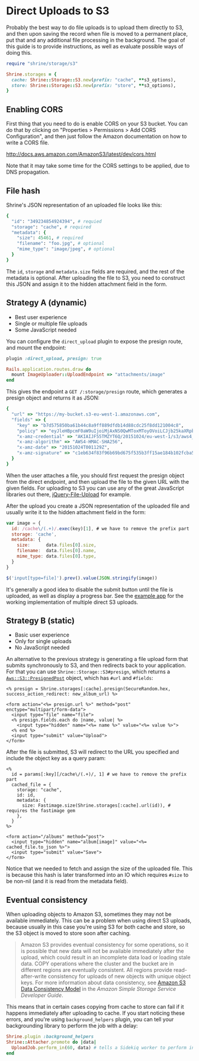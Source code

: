 # Direct Uploads to S3

Probably the best way to do file uploads is to upload them directly to S3, and
then upon saving the record when file is moved to a permanent place, put that
and any additional file processing in the background. The goal of this guide
is to provide instructions, as well as evaluate possible ways of doing this.

```rb
require "shrine/storage/s3"

Shrine.storages = {
  cache: Shrine::Storage::S3.new(prefix: "cache", **s3_options),
  store: Shrine::Storage::S3.new(prefix: "store", **s3_options),
}
```

## Enabling CORS

First thing that you need to do is enable CORS on your S3 bucket. You can do
that by clicking on "Properties > Permissions > Add CORS Configuration", and
then just follow the Amazon documentation on how to write a CORS file.

http://docs.aws.amazon.com/AmazonS3/latest/dev/cors.html

Note that it may take some time for the CORS settings to be applied, due to
DNS propagation.

## File hash

Shrine's JSON representation of an uploaded file looks like this:

```rb
{
  "id": "349234854924394", # requied
  "storage": "cache", # required
  "metadata": {
    "size": 45461, # required
    "filename": "foo.jpg", # optional
    "mime_type": "image/jpeg", # optional
  }
}
```

The `id`, `storage` and `metadata.size` fields are required, and the rest of
the metadata is optional. After uploading the file to S3, you need to construct
this JSON and assign it to the hidden attachment field in the form.

## Strategy A (dynamic)

* Best user experience
* Single or multiple file uploads
* Some JavaScript needed

You can configure the `direct_upload` plugin to expose the presign route, and
mount the endpoint:

```rb
plugin :direct_upload, presign: true
```
```rb
Rails.application.routes.draw do
  mount ImageUploader::UploadEndpoint => "attachments/image"
end
```

This gives the endpoint a `GET /:storage/presign` route, which generates a
presign object and returns it as JSON:

```rb
{
  "url" => "https://my-bucket.s3-eu-west-1.amazonaws.com",
  "fields" => {
    "key" => "b7d575850ba61b44c8a9ff889dfdb14d88cdc25f8dd121004c8",
    "policy" => "eyJleHBpcmF0aW9uIjoiMjAxNS0QwMToxMToyOVoiLCJjb25kaXRpb25zIjpbeyJidWNrZXQiOiJzaHJpbmUtdGVzdGluZyJ9LHsia2V5IjoiYjdkNTc1ODUwYmE2MWI0NGU3Y2M4YTliZmY4OGU5ZGZkYjE2NTQ0ZDk4OGNkYzI1ZjhkZDEyMTAwNGM4In0seyJ4LWFtei1jcmVkZW50aWFsIjoiQUtJQUlKRjU1VE1aWlk0NVVUNlEvMjAxNTEwMjQvZXUtd2VzdC0xL3MzL2F3czRfcmVxdWVzdCJ9LHsieC1hbXotYWxnb3JpdGhtIjoiQVdTNC1ITUFDLVNIQTI1NiJ9LHsieC1hbXotZGF0ZSI6IjIwMTUxMDI0VDAwMTEyOVoifV19",
    "x-amz-credential" => "AKIAIJF55TMZYT6Q/20151024/eu-west-1/s3/aws4_request",
    "x-amz-algorithm" => "AWS4-HMAC-SHA256",
    "x-amz-date" => "20151024T001129Z",
    "x-amz-signature" => "c1eb634f83f96b69bd675f535b3ff15ae184b102fcba51e4db5f4959b4ae26f4"
  }
}
```

When the user attaches a file, you should first request the presign object from
the direct endpoint, and then upload the file to the given URL with the given
fields. For uploading to S3 you can use any of the great JavaScript libraries
out there, [jQuery-File-Upload] for example.

After the upload you create a JSON representation of the uploaded file and
usually write it to the hidden attachment field in the form:

```js
var image = {
  id: /cache\/(.+)/.exec(key)[1], # we have to remove the prefix part
  storage: 'cache',
  metadata: {
    size:      data.files[0].size,
    filename:  data.files[0].name,
    mime_type: data.files[0].type,
  }
}

$('input[type=file]').prev().value(JSON.stringify(image))
```

It's generally a good idea to disable the submit button until the file is
uploaded, as well as display a progress bar. See the [example app] for the
working implementation of multiple direct S3 uploads.

## Strategy B (static)

* Basic user experience
* Only for single uploads
* No JavaScript needed

An alternative to the previous strategy is generating a file upload form that
submits synchronously to S3, and then redirects back to your application.
For that you can use `Shrine::Storage::S3#presign`, which returns a
[`Aws::S3::PresignedPost`] object, which has `#url` and `#fields`:

```erb
<% presign = Shrine.storages[:cache].presign(SecureRandom.hex, success_action_redirect: new_album_url) %>

<form action="<%= presign.url %>" method="post" enctype="multipart/form-data">
  <input type="file" name="file">
  <% presign.fields.each do |name, value| %>
    <input type="hidden" name="<%= name %>" value="<%= value %>">
  <% end %>
  <input type="submit" value="Upload">
</form>
```

After the file is submitted, S3 will redirect to the URL you specified and
include the object key as a query param:

```erb
<%
  id = params[:key][/cache\/(.+)/, 1] # we have to remove the prefix part
  cached_file = {
    storage: "cache",
    id: id,
    metadata: {
      size: Fastimage.size(Shrine.storages[:cache].url(id)), # requires the fastimage gem
    },
  }
%>

<form action="/albums" method="post">
  <input type="hidden" name="album[image]" value="<%= cached_file.to_json %>">
  <input type="submit" value="Save">
</form>
```

Notice that we needed to fetch and assign the size of the uploaded file. This
is because this hash is later transformed into an IO which requires `#size`
to be non-nil (and it is read from the metadata field).

## Eventual consistency

When uploading objects to Amazon S3, sometimes they may not be available
immediately. This can be a problem when using direct S3 uploads, because
usually in this case you're using S3 for both cache and store, so the S3 object
is moved to store soon after caching.

> Amazon S3 provides eventual consistency for some operations, so it is
> possible that new data will not be available immediately after the upload,
> which could result in an incomplete data load or loading stale data. COPY
> operations where the cluster and the bucket are in different regions are
> eventually consistent. All regions provide read-after-write consistency for
> uploads of new objects with unique object keys. For more information about
> data consistency, see [Amazon S3 Data Consistency Model] in the *Amazon Simple
> Storage Service Developer Guide*.

This means that in certain cases copying from cache to store can fail if it
happens immediately after uploading to cache. If you start noticing these
errors, and you're using `background_helpers` plugin, you can tell your
backgrounding library to perform the job with a delay:

```rb
Shrine.plugin :background_helpers
Shrine::Attacher.promote do |data|
  UploadJob.perform_in(60, data) # tells a Sidekiq worker to perform in 1 minute
end
```

[`Aws::S3::PresignedPost`]: http://docs.aws.amazon.com/sdkforruby/api/Aws/S3/Bucket.html#presigned_post-instance_method
[example app]: https://github.com/janko-m/shrine-example
[jQuery-File-Upload]: https://github.com/blueimp/jQuery-File-Upload
[Amazon S3 Data Consistency Model]: http://docs.aws.amazon.com/AmazonS3/latest/dev/Introduction.html#ConsistencyMode
